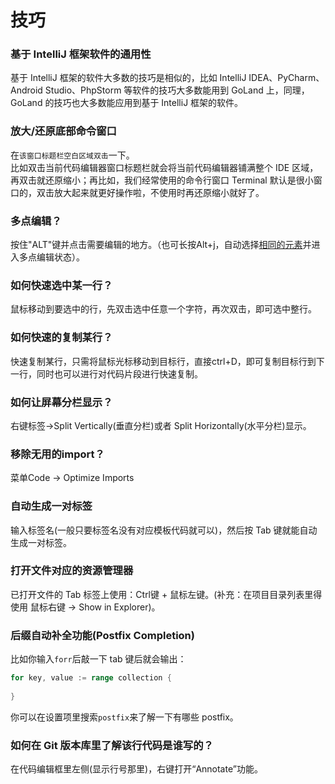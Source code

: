 # 技巧

### 基于 IntelliJ 框架软件的通用性

基于 IntelliJ 框架的软件大多数的技巧是相似的，比如 IntelliJ IDEA、PyCharm、Android Studio、PhpStorm 等软件的技巧大多数能用到 GoLand 上，同理，GoLand 的技巧也大多数能应用到基于 IntelliJ 框架的软件。

### 放大/还原底部命令窗口

在`该窗口标题栏空白区域双击`一下。  
比如双击当前代码编辑器窗口标题栏就会将当前代码编辑器铺满整个 IDE 区域，再双击就还原缩小；再比如，我们经常使用的命令行窗口 Terminal 默认是很小窗口的，双击放大起来就更好操作啦，不使用时再还原缩小就好了。

### 多点编辑？

按住"ALT"键并点击需要编辑的地方。（也可长按Alt+j，自动选择<u>相同的元素</u>并进入多点编辑状态）。

### 如何快速选中某一行？

鼠标移动到要选中的行，先双击选中任意一个字符，再次双击，即可选中整行。

### 如何快速的复制某行？

快速复制某行，只需将鼠标光标移动到目标行，直接ctrl+D，即可复制目标行到下一行，同时也可以进行对代码片段进行快速复制。

### 如何让屏幕分栏显示？

右键标签->Split Vertically(垂直分栏)或者 Split Horizontally(水平分栏)显示。

### 移除无用的import？

菜单Code -> Optimize Imports

### 自动生成一对标签

输入标签名(一般只要标签名没有对应模板代码就可以)，然后按 Tab 键就能自动生成一对标签。

### 打开文件对应的资源管理器

已打开文件的 Tab 标签上使用：Ctrl键 + 鼠标左键。(补充：在项目目录列表里得使用 鼠标右键 -> Show in Explorer)。

### 后缀自动补全功能(Postfix Completion)

比如你输入`forr`后敲一下 tab 键后就会输出：
```go
for key, value := range collection {
    
}
```
你可以在设置项里搜索`postfix`来了解一下有哪些 postfix。

### 如何在 Git 版本库里了解该行代码是谁写的？

在代码编辑框里左侧(显示行号那里)，右键打开“Annotate”功能。
